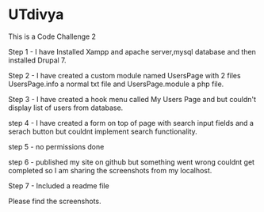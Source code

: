 # UTdivya
This is a Code Challenge 2

Step 1 - I have Installed Xampp and apache server,mysql database and then installed  Drupal 7.

Step 2 - I have created a custom module named UsersPage with 2 files  UsersPage.info a normal txt file and UsersPage.module a php file.

Step 3 - I have created a hook menu called My Users Page and but couldn't display list of users from database.  

step 4 - I have created a form on top of page with search input fields and a serach button but couldnt implement search functionality.

step 5 - no permissions done

step 6 - published my site on github but something went wrong couldnt get completed so I am sharing the screenshots from my localhost.

Step 7 - Included a readme file 

         
Please find the screenshots.

